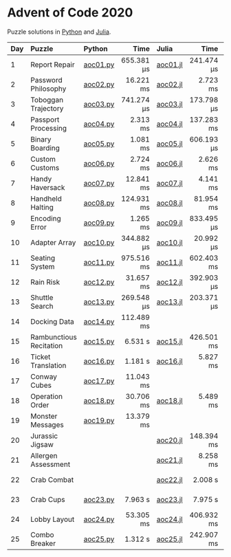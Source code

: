 # Advent of Code 2020

Puzzle solutions in [Python](https://www.python.org/) and [Julia](https://julialang.org/).

| Day  | Puzzle                  | Python                                          |       Time | Julia                                           |       Time |     Memory |
| :--- | :---------------------- | :---------------------------------------------- | ---------: | :---------------------------------------------- | ---------: | ---------: |
| 1    | Report Repair           | [aoc01.py](01_report_repair/aoc01.py)           | 655.381 μs | [aoc01.jl](01_report_repair/aoc01.jl)           | 241.474 μs | 303.22 KiB |
| 2    | Password Philosophy     | [aoc02.py](02_password_philosophy/aoc02.py)     |  16.221 ms | [aoc02.jl](02_password_philosophy/aoc02.jl)     |   2.723 ms |   2.93 MiB |
| 3    | Toboggan Trajectory     | [aoc03.py](03_toboggan_trajectory/aoc03.py)     | 741.274 μs | [aoc03.jl](03_toboggan_trajectory/aoc03.jl)     | 173.798 μs | 185.33 KiB |
| 4    | Passport Processing     | [aoc04.py](04_passport_processing/aoc04.py)     |   2.313 ms | [aoc04.jl](04_passport_processing/aoc04.jl)     | 137.283 ms |   6.76 MiB |
| 5    | Binary Boarding         | [aoc05.py](05_binary_boarding/aoc05.py)         |   1.081 ms | [aoc05.jl](05_binary_boarding/aoc05.jl)         | 606.193 μs | 263.36 KiB |
| 6    | Custom Customs          | [aoc06.py](06_custom_customs/aoc06.py)          |   2.724 ms | [aoc06.jl](06_custom_customs/aoc06.jl)          |   2.626 ms |   3.09 MiB |
| 7    | Handy Haversack         | [aoc07.py](07_handy_haversack/aoc07.py)         |  12.841 ms | [aoc07.jl](07_handy_haversack/aoc07.jl)         |   4.141 ms |   2.50 MiB |
| 8    | Handheld Halting        | [aoc08.py](08_handheld_halting/aoc08.py)        | 124.931 ms | [aoc08.jl](08_handheld_halting/aoc08.jl)        |  81.954 ms |  22.14 MiB |
| 9    | Encoding Error          | [aoc09.py](09_encoding_error/aoc09.py)          |   1.265 ms | [aoc09.jl](09_encoding_error/aoc09.jl)          | 833.495 μs |   1.83 MiB |
| 10   | Adapter Array           | [aoc10.py](10_adapter_array/aoc10.py)           | 344.882 μs | [aoc10.jl](10_adapter_array/aoc10.jl)           |  20.992 μs |  24.44 KiB |
| 11   | Seating System          | [aoc11.py](11_seating_system/aoc11.py)          | 975.516 ms | [aoc11.jl](11_seating_system/aoc11.jl)          | 602.403 ms |   1.07 GiB |
| 12   | Rain Risk               | [aoc12.py](12_rain_risk/aoc12.py)               |  31.657 ms | [aoc12.jl](12_rain_risk/aoc12.jl)               | 392.903 μs | 443.28 KiB |
| 13   | Shuttle Search          | [aoc13.py](13_shuttle_search/aoc13.py)          | 269.548 μs | [aoc13.jl](13_shuttle_search/aoc13.jl)          | 203.371 μs | 170.13 KiB |
| 14   | Docking Data            | [aoc14.py](14_docking_data/aoc14.py)            | 112.489 ms |                                                 |            |            |
| 15   | Rambunctious Recitation | [aoc15.py](15_rambunctious_recitation/aoc15.py) |    6.531 s | [aoc15.jl](15_rambunctious_recitation/aoc15.jl) | 426.501 ms | 114.45 MiB |
| 16   | Ticket Translation      | [aoc16.py](16_ticket_translation/aoc16.py)      |    1.181 s | [aoc16.jl](16_ticket_translation/aoc16.jl)      |   5.827 ms |   8.96 MiB |
| 17   | Conway Cubes            | [aoc17.py](17_conway_cubes/aoc17.py)            |  11.043 ms |                                                 |            |            |
| 18   | Operation Order         | [aoc18.py](18_operation_order/aoc18.py)         |  30.706 ms | [aoc18.jl](18_operation_order/aoc18.jl)         |   5.489 ms |   8.02 MiB |
| 19   | Monster Messages        | [aoc19.py](19_monster_messages/aoc19.py)        |  13.379 ms |                                                 |            |            |
| 20   | Jurassic Jigsaw         |                                                 |            | [aoc20.jl](20_jurassic_jigsaw/aoc20.jl)         | 148.394 ms | 125.52 MiB |
| 21   | Allergen Assessment     |                                                 |            | [aoc21.jl](21_allergen_assessment/aoc21.jl)     |   8.258 ms |  10.10 MiB |
| 22   | Crab Combat             |                                                 |            | [aoc22.jl](22_crab_combat/aoc22.jl)             |    2.008 s | 972.04 MiB |
| 23   | Crab Cups               | [aoc23.py](23_crab_cups/aoc23.py)               |    7.963 s | [aoc23.jl](23_crab_cups/aoc23.jl)               |    7.975 s |   6.79 GiB |
| 24   | Lobby Layout            | [aoc24.py](24_lobby_layout/aoc24.py)            |  53.305 ms | [aoc24.jl](24_lobby_layout/aoc24.jl)            | 406.932 ms | 238.16 MiB |
| 25   | Combo Breaker           | [aoc25.py](25_combo_breaker/aoc25.py)           |    1.312 s | [aoc25.jl](25_combo_breaker/aoc25.jl)           | 242.907 ms | 562.15 MiB |
